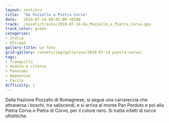 ```yaml
---
layout: sentiero
title:  "Da Pozzallo a Pietra Corva"
date:   2019-07-14 09:05:00 +0100
track:  /assets/tracks/2019-07-14-Da_Pozzallo_a_Pietra_Corva.gpx
track_color: green
categories:
- Italia
- Oltrepò
gallery-title: Le foto
grid-gallery: /assets/img/galleries/2019-07-14_pietra-corva/
tags:
- Tranquillo
- Andata e ritorno
- Panorami
- Appennino
- Facile
difficulty: 1
---
```


Dalla frazione Pozzallo di Romagnese, si segue una carrareccia che attraversa i boschi, tra saliscendi, e si arriva al monte Pan Perduto e poi alla Pietra Corva o Pietra di Corvo, per il colore nero. Si tratta infatti di rocce ofiolitiche.
